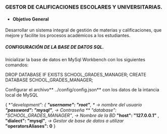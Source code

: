 ### GESTOR DE CALIFICACIONES ESCOLARES Y UNIVERSITARIAS.


- #### Objetivo General
Desarrollar un sistema integral de gestión de materias y calificaciones, que mejore y facilite los procesos académicos a los estudiantes.

##### CONFIGURACIÓN DE LA BASE DE DATOS SQL.
Inicializar la base de datos en MySql Workbench con los siguientes comandos:

DROP DATABASE IF EXISTS SCHOOL_GRADES_MANAGER;
CREATE DATABASE SCHOOL_GRADES_MANAGER;

Configurar el archivo** ../config/config.json** con los datos de la intancia local de MySQL

{
  **"development": **{
    **"username": "root"**, * -> nombre del usuario*
    **"password": "mysql"**, *-> Contraseña*
  **  "database": "SCHOOL_GRADES_MANAGER"**, *-> Nombre de la BD*
    **"host": "127.0.0.1"** ,
    **"dialect": "mysql"**, *-> Gestor de base de datos a utilizar*
    **"operatorsAliases": 0**
  }
